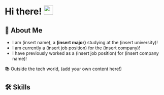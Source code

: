 # Hi there! <img src="https://media.giphy.com/media/hvRJCLFzcasrR4ia7z/giphy.gif" width="29px" height="29px">

## 🚀 About Me

- I am (insert name), a **(insert major)** studying at the (insert university)! 
- I am currently a (insert job position) for the (insert company)! 
- I have previously worked as a (insert job position) for (insert company name)!

📚 Outside the tech world, (add your own content here!)

## 🛠️ Skills

 <!--- feel free to add your own badges and skills. Google https://img.shields.io/badge/SKILL-NAME-000000?style=for-the-badge&logo=SKILL-NAME&logoColor=white) for badges>
 
![python](https://img.shields.io/badge/Python-000000?style=for-the-badge&logo=python&logoColor=white)
![javascript](https://img.shields.io/badge/JavaScript-000000?style=for-the-badge&logo=javascript&logoColor=F7DF1E)
![css](https://img.shields.io/badge/CSS3-000000?style=for-the-badge&logo=css3&logoColor=white)
![html](https://img.shields.io/badge/HTML5-000000?style=for-the-badge&logo=html5&logoColor=white)
![firebase](https://img.shields.io/badge/Firebase-000000?style=for-the-badge&logo=Firebase&logoColor=white)
![swift](https://img.shields.io/badge/Swift-000000?style=for-the-badge&logo=Swift&logoColor=white)
![Git](https://img.shields.io/badge/Git-000000?style=for-the-badge&logo=git&logoColor=white)

## 📝 Networking
- I am currently looking for a (insert job type)!
- I am also looking to collaborate on (insert project type)!
- Connect with me down below!

## 📈 Stats
[![(INSERT NAME)'s GitHub stats](https://github-readme-stats.vercel.app/api?username=(INSERT GITHUB USERNAME))](https://github.com/INSERT GITHUB USERNAME/github-readme-stats)

## 🔗Connect with me!
[![github](https://img.shields.io/badge/GitHub-000000?style=for-the-badge&logo=GitHub&logoColor=white)](https://github.com/GITHUB USERNAME)
[![instagram](https://img.shields.io/badge/Instagram-000000?style=for-the-badge&logo=Instagram&logoColor=pink)](https://www.instagram.com/INSTAGRAM USERNAME)
[![linked-in](https://img.shields.io/badge/LinkedIn-000000?style=for-the-badge&logo=LinkedIn&logoColor=blue)](https://www.linkedin.com/in/LINKEDIN USERNAME)
[![twitter](https://img.shields.io/badge/Twitter-000000?style=for-the-badge&logo=Twitter&logoColor=blue)](https://twitter.com/TWITTER USERNAME)
